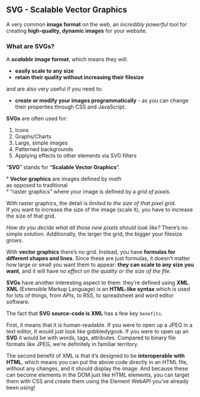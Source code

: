 ## SVG - Scalable Vector Graphics

A very common **image format** on the web, an *incredibly powerful tool* for creating **high-quality, dynamic images** for your website.


### What are SVGs?

A ***scalable*** **image format**, which means they will: 

- **easily scale to any size**
- **retain their quality without increasing their filesize**

and are also very useful if you need to:

- **create or modify your images programmatically** - as you can change their properties through CSS and JavaScript.

**SVGs** are often used for:

1. Icons
2. Graphs/Charts
3. Large, simple images
4. Patterned backgrounds
5. Applying effects to other elements via SVG filters

“**SVG**” stands for “**Scalable Vector Graphics**”.
 
° **Vector graphics** are images defined by *math*<br>
as opposed to traditional<br> 
° “raster graphics” where your image is defined by a *grid of pixels*.

With raster graphics, the detail is *limited to the size of that pixel grid*.<br>
If you want to increase the size of the image (scale it), you have to increase the size of that grid.<br>

*How do you decide what all those new pixels should look like?* There’s no simple solution. Additionally, the larger the grid, the bigger your filesize grows.

With **vector graphics** there’s no grid. Instead, you have **formulas for different shapes and lines**. Since these are just formulas, it doesn’t matter how large or small you want them to appear: **they can scale to any size you want**, and it will have *no effect on the quality or the size of the file*.

**SVGs** have another interesting aspect to them: they’re defined using **XML**.<br>
**XML** (Extensible Markup Language) is an **HTML-like syntax** which is used for lots of things, from APIs, to RSS, to spreadsheet and word editor software.

The fact that **SVG source-code is XML** has a few key `benefits`.

First, it means that it is human-readable. If you were to open up a JPEG in a text editor, it would just look like gobbledygook. If you were to open up an **SVG** it would be with words, tags, attributes. Compared to binary file formats like JPEG, we’re definitely in familiar territory.

The second benefit of XML is that it’s designed to be **interoperable with HTML**, which means you can put the above code directly in an HTML file, without any changes, and it should display the image. And because these can become elements in the DOM just like HTML elements, you can target them with CSS and create them using the Element WebAPI you’ve already been using!

